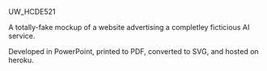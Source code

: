 UW_HCDE521

A totally-fake mockup of a website advertising a completley ficticious AI service.

Developed in PowerPoint, printed to PDF, converted to SVG, and hosted on heroku.